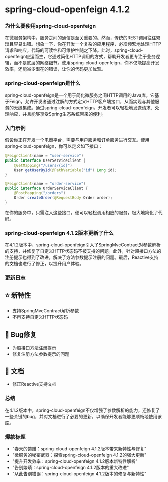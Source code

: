 # spring-cloud-openfeign 4.1.2
### 为什么要使用spring-cloud-openfeign

在微服务架构中，服务之间的通信是至关重要的。然而，传统的REST调用往往繁琐且容易出错。想象一下，你在开发一个复杂的应用程序，必须频繁地处理HTTP请求和响应，代码的可读性和可维护性随之下降。此时，spring-cloud-openfeign应运而生，它通过简化HTTP调用的方式，帮助开发者更专注于业务逻辑，而不是底层的网络细节。使用spring-cloud-openfeign，你不仅能提高开发效率，还能减少潜在的错误，让你的代码更加优雅。

### spring-cloud-openfeign是什么

spring-cloud-openfeign是一个用于简化微服务之间HTTP调用的Java库。它基于Feign，允许开发者通过注解的方式定义HTTP客户端接口，从而实现与其他服务的无缝集成。通过spring-cloud-openfeign，开发者可以轻松地发送请求、处理响应，并且能够享受Spring生态系统带来的便利。

### 入门示例

假设你正在开发一个电商平台，需要与用户服务和订单服务进行交互。使用spring-cloud-openfeign，你可以定义如下接口：

```java
@FeignClient(name = "user-service")
public interface UserServiceClient {
    @GetMapping("/users/{id}")
    User getUserById(@PathVariable("id") Long id);
}

@FeignClient(name = "order-service")
public interface OrderServiceClient {
    @PostMapping("/orders")
    Order createOrder(@RequestBody Order order);
}
```

在你的服务中，只需注入这些接口，便可以轻松调用相应的服务，极大地简化了代码。

### spring-cloud-openfeign 4.1.2版本更新了什么

在4.1.2版本中，spring-cloud-openfeign引入了SpringMvcContract对参数解析的支持，并修复了自定义HTTP状态码不被支持的问题。此外，针对超接口方法的注册提示也得到了改进，解决了方法参数提示注册的问题。最后，Reactive支持的文档也进行了修正，以提升用户体验。

### 更新日志

## ⭐ 新特性
- 支持SpringMvcContract解析参数
- 不再支持自定义HTTP状态码

## 🐞 Bug修复
- 为超接口方法注册提示
- 修复注册方法参数提示的问题

## 📔 文档
- 修正Reactive支持文档

### 总结

在4.1.2版本中，spring-cloud-openfeign不仅增强了参数解析的能力，还修复了一些关键的bug，并对文档进行了必要的更新，以确保开发者能够更顺畅地使用该库。

### 爆款标题

- "春天的馈赠：spring-cloud-openfeign 4.1.2版本带来新特性与修复"
- "微服务的秘密武器：探索spring-cloud-openfeign 4.1.2的强大更新"
- "提升开发效率：spring-cloud-openfeign 4.1.2版本新特性解析"
- "告别繁琐：spring-cloud-openfeign 4.1.2版本的重大改进"
- "从此告别错误：spring-cloud-openfeign 4.1.2版本的修复与新特性"